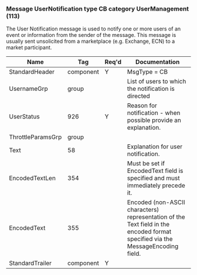 ### Message UserNotification type CB category UserManagement (113)

The User Notification message is used to notify one or more users of an event or information from the sender of the message. This message is usually sent unsolicited from a marketplace (e.g. Exchange, ECN) to a market participant.

| Name              | Tag       | Req'd | Documentation                                                                                                                  |
|-------------------|-----------|----------|-------------------------------------------------------------------------------------------------------------------------------|
| StandardHeader    | component |   Y   | MsgType = CB                                                                                                                   |
| UsernameGrp       | group     |       | List of users to which the notification is directed                                                                            |
| UserStatus        | 926       |   Y   | Reason for notification - when possible provide an explanation.                                                                |
| ThrottleParamsGrp | group     |       |                                                                                                                                |
| Text              | 58        |       | Explanation for user notification.                                                                                             |
| EncodedTextLen    | 354       |       | Must be set if EncodedText field is specified and must immediately precede it.                                                 |
| EncodedText       | 355       |       | Encoded (non-ASCII characters) representation of the Text field in the encoded format specified via the MessageEncoding field. |
| StandardTrailer   | component |   Y   |                                                                                                                                |

